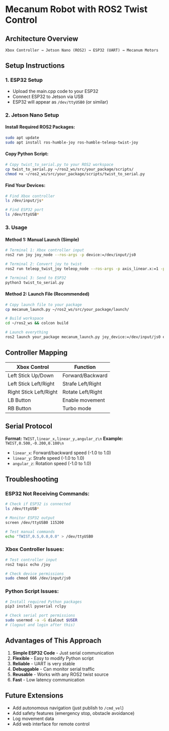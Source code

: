 # Mecanum Robot with ROS2 Twist Control

## Architecture Overview

```
Xbox Controller → Jetson Nano (ROS2) → ESP32 (UART) → Mecanum Motors
```

## Setup Instructions

### 1. ESP32 Setup
- Upload the main.cpp code to your ESP32
- Connect ESP32 to Jetson via USB
- ESP32 will appear as `/dev/ttyUSB0` (or similar)

### 2. Jetson Nano Setup

#### Install Required ROS2 Packages:
```bash
sudo apt update
sudo apt install ros-humble-joy ros-humble-teleop-twist-joy
```

#### Copy Python Script:
```bash
# Copy twist_to_serial.py to your ROS2 workspace
cp twist_to_serial.py ~/ros2_ws/src/your_package/scripts/
chmod +x ~/ros2_ws/src/your_package/scripts/twist_to_serial.py
```

#### Find Your Devices:
```bash
# Find Xbox controller
ls /dev/input/js*

# Find ESP32 port  
ls /dev/ttyUSB*
```

### 3. Usage

#### Method 1: Manual Launch (Simple)
```bash
# Terminal 1: Xbox controller input
ros2 run joy joy_node --ros-args -p device:=/dev/input/js0

# Terminal 2: Convert joy to twist
ros2 run teleop_twist_joy teleop_node --ros-args -p axis_linear.x:=1 -p axis_linear.y:=0 -p axis_angular.yaw:=3 -p enable_button:=4

# Terminal 3: Send to ESP32
python3 twist_to_serial.py
```

#### Method 2: Launch File (Recommended)
```bash
# Copy launch file to your package
cp mecanum_launch.py ~/ros2_ws/src/your_package/launch/

# Build workspace
cd ~/ros2_ws && colcon build

# Launch everything
ros2 launch your_package mecanum_launch.py joy_device:=/dev/input/js0 esp32_port:=/dev/ttyUSB0
```

## Controller Mapping

| Xbox Control | Function |
|--------------|----------|
| Left Stick Up/Down | Forward/Backward |
| Left Stick Left/Right | Strafe Left/Right |
| Right Stick Left/Right | Rotate Left/Right |
| LB Button | Enable movement |
| RB Button | Turbo mode |

## Serial Protocol

**Format:** `TWIST,linear_x,linear_y,angular_z\n`
**Example:** `TWIST,0.500,-0.200,0.100\n`

- `linear_x`: Forward/backward speed (-1.0 to 1.0)
- `linear_y`: Strafe speed (-1.0 to 1.0)  
- `angular_z`: Rotation speed (-1.0 to 1.0)

## Troubleshooting

### ESP32 Not Receiving Commands:
```bash
# Check if ESP32 is connected
ls /dev/ttyUSB*

# Monitor ESP32 output
screen /dev/ttyUSB0 115200

# Test manual commands
echo "TWIST,0.5,0.0,0.0" > /dev/ttyUSB0
```

### Xbox Controller Issues:
```bash
# Test controller input
ros2 topic echo /joy

# Check device permissions
sudo chmod 666 /dev/input/js0
```

### Python Script Issues:
```bash
# Install required Python packages
pip3 install pyserial rclpy

# Check serial port permissions
sudo usermod -a -G dialout $USER
# (logout and login after this)
```

## Advantages of This Approach

1. **Simple ESP32 Code** - Just serial communication
2. **Flexible** - Easy to modify Python script
3. **Reliable** - UART is very stable
4. **Debuggable** - Can monitor serial traffic
5. **Reusable** - Works with any ROS2 twist source
6. **Fast** - Low latency communication

## Future Extensions

- Add autonomous navigation (just publish to `/cmd_vel`)
- Add safety features (emergency stop, obstacle avoidance)
- Log movement data
- Add web interface for remote control
